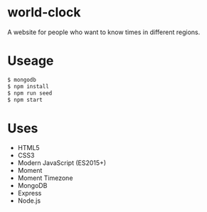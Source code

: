 # world-clock
A website for people who want to know times in different regions.
# Useage
```bash
$ mongodb
$ npm install
$ npm run seed
$ npm start
```
# Uses
* HTML5
* CSS3
* Modern JavaScript (ES2015+)
* Moment
* Moment Timezone
* MongoDB
* Express
* Node.js
